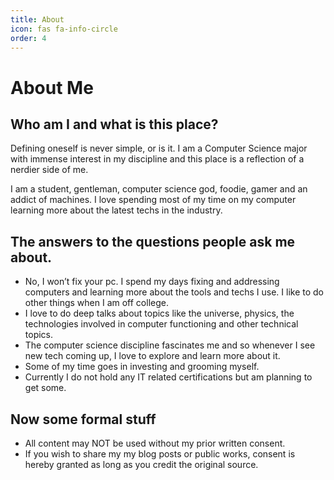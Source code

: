 ```yaml
---
title: About
icon: fas fa-info-circle
order: 4
---
```




# About Me
## Who am I and what is this place?

Defining oneself is never simple, or is it. I am a Computer Science major with immense interest in my discipline and this place is a reflection of a nerdier side of me.

I am a student, gentleman, computer science god, foodie, gamer and an addict of machines. I love spending most of my time on my computer learning more about the latest techs in the industry.

## The answers to the questions people ask me about.

* No, I won’t fix your pc. I spend my days fixing and addressing computers and learning more about the tools and techs I use.  I like to do other things when I am off college.
* I love to do deep talks about topics like the universe, physics, the technologies involved in computer functioning and other technical topics.
* The computer science discipline fascinates me and so whenever I see new tech coming up, I love to explore and learn more about it.
* Some of my time goes in investing and grooming myself.
* Currently I do not hold any IT related certifications but am planning to get some.

## Now some formal stuff

* All content may NOT be used without my prior written consent.
* If you wish to share my my blog posts or public works, consent is hereby granted as long as you credit the original source.

